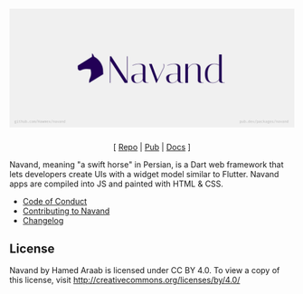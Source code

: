 <div align="center">

<h1><img alt="Navand" src="./assets/banner.svg"></h1>

[ [Repo](https://github.com/Hawmex/navand) |
[Pub](https://pub.dev/packages/navand) |
[Docs](https://pub.dev/documentation/navand) ]

</div>

Navand, meaning "a swift horse" in Persian, is a Dart web framework that lets
developers create UIs with a widget model similar to Flutter. Navand apps are
compiled into JS and painted with HTML & CSS.

- [Code of Conduct](./CODE_OF_CONDUCT.md)
- [Contributing to Navand](./CONTRIBUTING.md)
- [Changelog](./CHANGELOG.md)

## License

Navand by Hamed Araab is licensed under CC BY 4.0. To view a copy of this
license, visit http://creativecommons.org/licenses/by/4.0/
